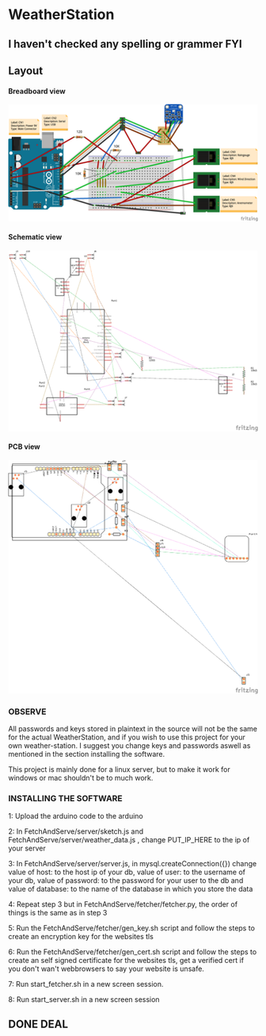 # WeatherStation

## I haven't checked any spelling or grammer FYI

## Layout

#### Breadboard view
![Alt text](layout/BreadBoard.png?raw=true "Breadboard view")

#### Schematic view
![Alt text](layout/Schematic.png?raw=true "Breadboard view")

#### PCB view
![Alt text](layout/PCB.png?raw=true "Breadboard view")

### OBSERVE
All passwords and keys stored in plaintext in the source will not be the same for the actual WeatherStation, and if you wish to use this project for your own weather-station. I suggest you change keys and passwords aswell as mentioned in the section installing the software. 

This project is mainly done for a linux server, but to make it work for windows or mac shouldn't be to much work.

### INSTALLING THE SOFTWARE

1: Upload the arduino code to the arduino

2: In FetchAndServe/server/sketch.js and FetchAndServe/server/weather_data.js , change PUT_IP_HERE to the ip of your server

3: In FetchAndServe/server/server.js, in mysql.createConnection({}) change value of host: to the host ip of your db, value of user: to the username of your db, value of password: to the password for your user to the db and value of database: to the name of the database in which you store the data

4: Repeat step 3 but in FetchAndServe/fetcher/fetcher.py, the order of things is the same as in step 3

5: Run the FetchAndServe/fetcher/gen_key.sh script and follow the steps to create an encryption key for the websites tls

6: Run the FetchAndServe/fetcher/gen_cert.sh script and follow the steps to create an
self signed certificate for the websites tls, get a verified cert if you don't wan't webbrowsers to say your website is unsafe.

7: Run start_fetcher.sh in a new screen session.

8: Run start_server.sh in a new screen session

## DONE DEAL